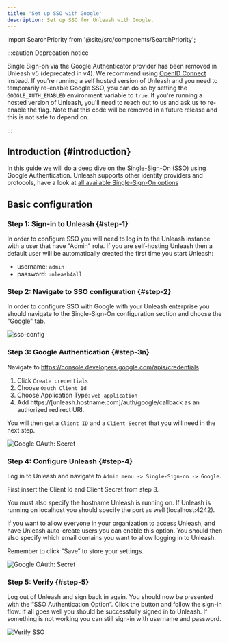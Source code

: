 ```yaml
---
title: 'Set up SSO with Google'
description: Set up SSO for Unleash with Google.
---
```



import SearchPriority from '@site/src/components/SearchPriority';

<SearchPriority level="noindex" />


:::caution Deprecation notice

Single Sign-on via the Google Authenticator provider has been removed in Unleash v5 (deprecated in v4). We recommend using [OpenID Connect](./how-to-add-sso-open-id-connect.md) instead. If you're running a self hosted version of Unleash and you need to temporarily re-enable Google SSO, you can do so by setting the `GOOGLE_AUTH_ENABLED` environment variable to `true`. If you're running a hosted version of Unleash, you'll need to reach out to us and ask us to re-enable the flag. Note that this code will be removed in a future release and this is not safe to depend on.

:::

## Introduction {#introduction}

In this guide we will do a deep dive on the Single-Sign-On (SSO) using Google Authentication. Unleash supports other identity providers and protocols, have a look at [all available Single-Sign-On options](../reference/sso.md)

## Basic configuration

### Step 1: Sign-in to Unleash {#step-1}

In order to configure SSO you will need to log in to the Unleash instance with a user that have "Admin" role. If you are self-hosting Unleash then a default user will be automatically created the first time you start Unleash:

- username: `admin`
- password: `unleash4all`

### Step 2: Navigate to SSO configuration {#step-2}

In order to configure SSO with Google with your Unleash enterprise you should navigate to the Single-Sign-On configuration section and choose the "Google" tab.

![sso-config](/img/sso-configure.png)

### Step 3: Google Authentication {#step-3n}

Navigate to https://console.developers.google.com/apis/credentials

1. Click `Create credentials`
2. Choose `Oauth Client Id`
3. Choose Application Type: `web application`
4. Add https://[unleash.hostname.com]/auth/google/callback as an authorized redirect URI.

You will then get a `Client ID` and a `Client Secret` that you will need in the next step.

![Google OAuth: Secret](/img/sso-google-secret.png)

### Step 4: Configure Unleash {#step-4}

Log in to Unleash and navigate to `Admin menu -> Single-Sign-on -> Google`.

First insert the Client Id and Client Secret from step 3.

You must also specify the hostname Unleash is running on. If Unleash is running on localhost you should specify the port as well (localhost:4242).

If you want to allow everyone in your organization to access Unleash, and have Unleash auto-create users you can enable this option. You should then also specify which email domains you want to allow logging in to Unleash.

Remember to click “Save” to store your settings.

![Google OAuth: Secret](/img/google_auth_settings.png)

### Step 5: Verify {#step-5}

Log out of Unleash and sign back in again. You should now be presented with the “SSO Authentication Option”. Click the button and follow the sign-in flow. If all goes well you should be successfully signed in to Unleash. If something is not working you can still sign-in with username and password.

![Verify SSO](/img/sign-in-google.png)
